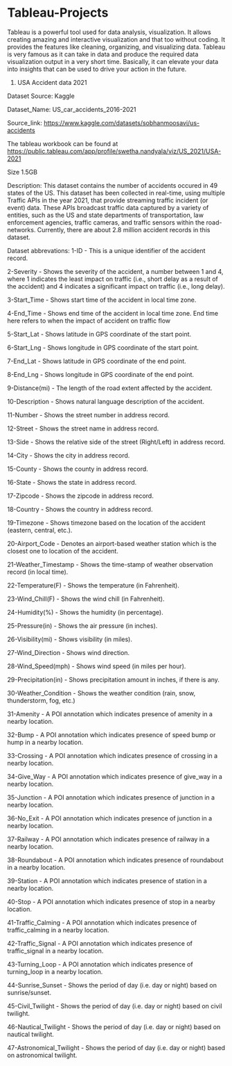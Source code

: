 # Tableau-Projects

Tableau is a powerful tool used for data analysis, visualization. It allows creating amazing and interactive visualization and that too without coding.
It provides the features like cleaning, organizing, and visualizing data. Tableau is very famous as it can take in data and produce the required data visualization output in a very short time.
Basically, it can elevate your data into insights that can be used to drive your action in the future.

1. USA Accident data 2021

Dataset Source: Kaggle

Dataset_Name: US_car_accidents_2016-2021

Source_link: https://www.kaggle.com/datasets/sobhanmoosavi/us-accidents

The tableau workbook can be found at
https://public.tableau.com/app/profile/swetha.nandyala/viz/US_2021/USA-2021

Size 1.5GB

Description: This dataset contains the number of accidents occured in 49 states of the US. This dataset has been collected in real-time, using multiple Traffic APIs in the year 2021, that provide streaming traffic incident (or event) data. These APIs broadcast traffic data captured by a variety of entities, such as the US and state departments of transportation, law enforcement agencies, traffic cameras, and traffic sensors within the road-networks. Currently, there are about 2.8 million accident records in this dataset.

Dataset abbrevations: 1-ID - This is a unique identifier of the accident record.

2-Severity - Shows the severity of the accident, a number between 1 and 4, where 1 indicates the least impact on traffic (i.e., short delay as a result of the accident) and 4 indicates a significant impact on traffic (i.e., long delay).

3-Start_Time - Shows start time of the accident in local time zone.

4-End_Time - Shows end time of the accident in local time zone. End time here refers to when the impact of accident on traffic flow

5-Start_Lat - Shows latitude in GPS coordinate of the start point.

6-Start_Lng - Shows longitude in GPS coordinate of the start point.

7-End_Lat - Shows latitude in GPS coordinate of the end point.

8-End_Lng - Shows longitude in GPS coordinate of the end point.

9-Distance(mi) - The length of the road extent affected by the accident.

10-Description - Shows natural language description of the accident.

11-Number - Shows the street number in address record.

12-Street - Shows the street name in address record.

13-Side - Shows the relative side of the street (Right/Left) in address record.

14-City - Shows the city in address record.

15-County - Shows the county in address record.

16-State - Shows the state in address record.

17-Zipcode - Shows the zipcode in address record.

18-Country - Shows the country in address record.

19-Timezone - Shows timezone based on the location of the accident (eastern, central, etc.).

20-Airport_Code - Denotes an airport-based weather station which is the closest one to location of the accident.

21-Weather_Timestamp - Shows the time-stamp of weather observation record (in local time).

22-Temperature(F) - Shows the temperature (in Fahrenheit).

23-Wind_Chill(F) - Shows the wind chill (in Fahrenheit).

24-Humidity(%) - Shows the humidity (in percentage).

25-Pressure(in) - Shows the air pressure (in inches).

26-Visibility(mi) - Shows visibility (in miles).

27-Wind_Direction - Shows wind direction.

28-Wind_Speed(mph) - Shows wind speed (in miles per hour).

29-Precipitation(in) - Shows precipitation amount in inches, if there is any.

30-Weather_Condition - Shows the weather condition (rain, snow, thunderstorm, fog, etc.)

31-Amenity - A POI annotation which indicates presence of amenity in a nearby location.

32-Bump - A POI annotation which indicates presence of speed bump or hump in a nearby location.

33-Crossing - A POI annotation which indicates presence of crossing in a nearby location.

34-Give_Way - A POI annotation which indicates presence of give_way in a nearby location.

35-Junction - A POI annotation which indicates presence of junction in a nearby location.

36-No_Exit - A POI annotation which indicates presence of junction in a nearby location.

37-Railway - A POI annotation which indicates presence of railway in a nearby location.

38-Roundabout - A POI annotation which indicates presence of roundabout in a nearby location.

39-Station - A POI annotation which indicates presence of station in a nearby location.

40-Stop - A POI annotation which indicates presence of stop in a nearby location.

41-Traffic_Calming - A POI annotation which indicates presence of traffic_calming in a nearby location.

42-Traffic_Signal - A POI annotation which indicates presence of traffic_signal in a nearby location.

43-Turning_Loop - A POI annotation which indicates presence of turning_loop in a nearby location.

44-Sunrise_Sunset - Shows the period of day (i.e. day or night) based on sunrise/sunset.

45-Civil_Twilight - Shows the period of day (i.e. day or night) based on civil twilight.

46-Nautical_Twilight - Shows the period of day (i.e. day or night) based on nautical twilight.

47-Astronomical_Twilight - Shows the period of day (i.e. day or night) based on astronomical twilight.